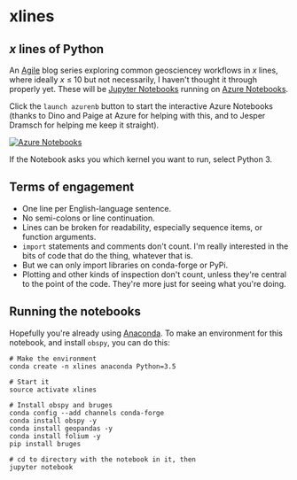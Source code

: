 # xlines

## *x* lines of Python

An [Agile](http://www.agilegeoscience.com/) blog series exploring common geosciencey workflows in *x* lines, where ideally *x* &le; 10 but not necessarily, I haven't thought it through properly yet. These will be [Jupyter Notebooks](http://jupyter.org/) running on [Azure Notebooks](https://notebooks.azure.com/).

Click the `launch azurenb` button to start the interactive Azure Notebooks (thanks to Dino and Paige at Azure for helping with this, and to Jesper Dramsch for helping me keep it straight).

[![Azure Notebooks](https://notebooks.azure.com/launch.png)](https://notebooks.azure.com/import/gh/agile-geoscience/xlines)

If the Notebook asks you which kernel you want to run, select Python 3.

## Terms of engagement

- One line per English-language sentence.
- No semi-colons or line continuation.
- Lines can be broken for readability, especially sequence items, or function arguments.
- `import` statements and comments don't count. I'm really interested in the bits of code that do the thing, whatever that is.
- But we can only import libraries on conda-forge or PyPi.
- Plotting and other kinds of inspection don't count, unless they're central to the point of the code. They're more just for seeing what you're doing.


## Running the notebooks

Hopefully you're already using [Anaconda](https://www.continuum.io/downloads). To make an environment for this notebook, and install `obspy`, you can do this:

    # Make the environment
    conda create -n xlines anaconda Python=3.5
    
    # Start it
    source activate xlines

    # Install obspy and bruges
    conda config --add channels conda-forge
    conda install obspy -y
    conda install geopandas -y
    conda install folium -y
    pip install bruges
    
    # cd to directory with the notebook in it, then
    jupyter notebook

